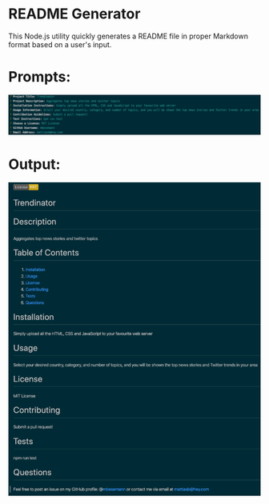 # README Generator

This Node.js utility quickly generates a README file in proper Markdown format based on a user's input.

# Prompts:
![Prompts](assets/prompts.png)
# Output:
![Output](assets/output.png)